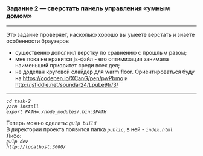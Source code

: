 <h3><a id="_2_______0"></a>Задание 2 — сверстать панель управления «умным домом»</h3>
<hr>
<p>Это задание проверяет, насколько хорошо вы умеете верстать и знаете особенности браузеров</p>
<ul>
<li>существенно дополнил верстку по сравнению с прошлым разом;</li>
<li>мне пока не нравится js-файл - его оптимизация занимала наименьший приоритет среди всех дел;</li>
<li>не доделан круговой слайдер для warm floor. Ориентироваться буду на <a href="https://codepen.io/XCanG/pen/pwPbmo">https://codepen.io/XCanG/pen/pwPbmo</a> и <a href="http://jsfiddle.net/soundar24/LpuLe9tr/3/">http://jsfiddle.net/soundar24/LpuLe9tr/3/</a></li>
</ul>
<hr>
<p><em><code>cd task-2</code><br>
<code>yarn install</code><br>
<code>export PATH=./node_modules/.bin:$PATH</code></em></p>
<p>Теперь можно сделать: <em><code>gulp build</code></em><br>
В директории проекта появится папка <em><code>public</code></em>, в ней - <em><code>index.html</code></em><br>
Либо:<br>
<em><code>gulp dev</code></em><br>
<em><code>http://localhost:3000/</code></em></p>